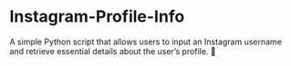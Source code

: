 # Instagram-Profile-Info
A simple Python script that allows users to input an Instagram username and retrieve essential details about the user’s profile. 📸
